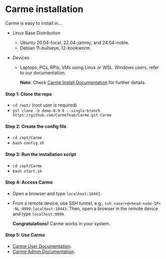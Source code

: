 # Carme installation

Carme is easy to install in...

- Linux Base Distribution
  - Ubuntu 20.04-focal, 22.04-jammy, and 24.04-noble.
  - Debian 11-bullseye, 12-bookworm.

- Devices
  - Laptops, PCs, RPis, VMs using Linux or WSL. Windows users, refer to our documentation.

    **Note**: Check [Carme Install Documentation](https://docs.open-carme.org/InstallDoc/) for further details.

#### Step 1: Clone the repo

- `cd /opt/` (root user is required)
- `git clone -b demo-0.9.9 --single-branch https://github.com/CarmeTeam/Carme.git Carme` 

#### Step 2: Create the config file 

- `cd /opt/Carme`
- `bash config.sh` 

#### Step 3: Run the installation script 

- `cd /opt/Carme`
- `bash start.sh` 

#### Step 4: Access Carme

- Open a browser and type `localhost:10443`.
- From a remote device, use SSH tunnel, e.g., `ssh <user>@<head-node-IP> -NL 9999:localhost:10443`.
  Then, open a browser in the remote device and type `localhost:9999`.

  **Congratulations!** Carme works in your system.

#### Step 5: Use Carme 

- [Carme User Documentation](https://docs.open-carme.org/UserDoc/).
- [Carme Admin Documentation](https://docs.open-carme.org/AdminDoc/).
